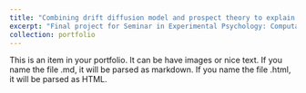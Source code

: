 ```yaml
---
title: "Combining drift diffusion model and prospect theory to explain reaction time of risky choice"
excerpt: "Final project for Seminar in Experimental Psychology: Computational Modeling, 2020 spring, SNU<br/><br/><img src='/images/HBA_modeling.png' align='middle' width='700' height='500'>"
collection: portfolio
---
```


This is an item in your portfolio. It can be have images or nice text. If you name the file .md, it will be parsed as markdown. If you name the file .html, it will be parsed as HTML. 
